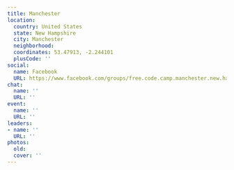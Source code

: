 ```yaml
---
title: Manchester
location:
  country: United States
  state: New Hampshire
  city: Manchester
  neighborhood: 
  coordinates: 53.47913, -2.244101
  plusCode: ''
social:
  name: Facebook
  URL: https://www.facebook.com/groups/free.code.camp.manchester.new.hampshire
chat:
  name: ''
  URL: ''
event:
  name: ''
  URL: ''
leaders:
- name: ''
  URL: ''
photos:
  old: 
  cover: ''
---
```

